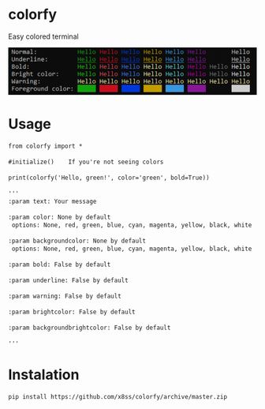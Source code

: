 # colorfy
Easy colored terminal

![alt text](https://github.com/x8ss/colorfy/blob/master/img.png)

# Usage
```
from colorfy import *

#initialize()    If you're not seeing colors

print(colorfy('Hello, green!', color='green', bold=True))

'''
:param text: Your message

:param color: None by default
 options: None, red, green, blue, cyan, magenta, yellow, black, white

:param backgroundcolor: None by default
 options: None, red, green, blue, cyan, magenta, yellow, black, white

:param bold: False by default

:param underline: False by default

:param warning: False by default

:param brightcolor: False by default

:param backgroundbrightcolor: False by default

'''
```
# Instalation
```
pip install https://github.com/x8ss/colorfy/archive/master.zip
```
